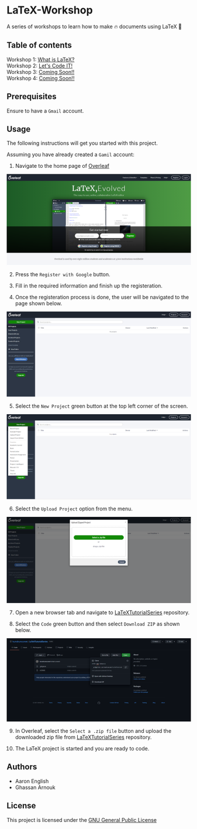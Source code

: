 # LaTeX-Workshop

A series of workshops to learn how to make :fire: documents using LaTeX :green_book: 

## Table of contents

Workshop 1: [What is LaTeX?](https://github.com/humdrumcomet/LaTeXIntroduction)\
Workshop 2: [Let's Code IT!](https://github.com/humdrumcomet/LaTeXCodingSession)\
Workshop 3: [Coming Soon!!]()\
Workshop 4: [Coming Soon!!]()

## Prerequisites

Ensure to have a `Gmail` account.

## Usage

The following instructions will get you started with this project.

Assuming you have already created a `Gamil` account:

1. Navigate to the home page of [Overleaf](https://www.overleaf.com/)

![attributes](img/overleafHomePage.png)

2. Press the `Register with Google` button.

3. Fill in the required information and finish up the registeration.

4. Once the registeration process is done, the user will be navigated to the page shown below.

![attributes](img/overleafProjectPage.png)

5. Select the `New Project` green button at the top left corner of the screen.

![attributes](img/overleafUploadProject.png)

6. Select the `Upload Project` option from the menu.

![attributes](img/selectazip.png)

7. Open a new browser tab and navigate to [LaTeXTutorialSeries](https://github.com/humdrumcomet/LaTeXTutorialSeries) repository.

8. Select the `Code` green button and then select `Download ZIP` as shown below.

![attributes](img/downloadZip.png)

9. In Overleaf, select the `Select a .zip file` button and upload the downloaded zip file from [LaTeXTutorialSeries](https://github.com/humdrumcomet/LaTeXTutorialSeries) repository.

10. The LaTeX project is started and you are ready to code.

## Authors

* Aaron English
* Ghassan Arnouk

## License

This project is licensed under the [GNU General Public License](LICENSE)

[LICENSE]: https://github.com/humdrumcomet/LaTeXTutorialSeries/blob/main/LICENSE
